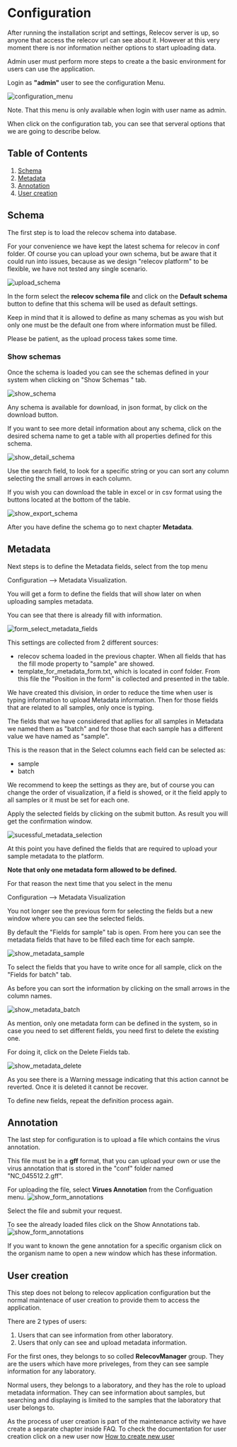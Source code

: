 # Configuration

After running the installation script and settings, Relecov server is up, so
anyone that access the relecov url can see about it. However at this very moment
there is nor information neither options to start uploading data.

Admin user must perform more steps to create a the basic environment for users
can use the application.

Login as **"admin"** user to see the configuration Menu.

![configuration_menu](./img/configuration_menu.png)

Note. That this menu is only available when login with user name as admin.

When click on the configuration tab, you can see that serveral options that we
are going to describe below.

## Table of Contents

1. [Schema](#schema)
2. [Metadata](#metadata)
3. [Annotation](#annotation)
4. [User creation](#user-creation)



## Schema
The first step is to load the relecov schema into database.

For your convenience we have kept the latest schema for relecov in conf folder. Of course you can upload your own schema, but be aware that it could run into issues, because as we design "relecov platform" to be flexible, we have not tested any single scenario.

![upload_schema](img/upload_schema.png)

In the form select the **relecov schema file** and click on the **Default schema** button to define that this schema will be used as default settings.

Keep in mind that it is allowed to define as many schemas as you wish but only one must be the default one from where information must be filled.

Please be patient, as the upload process takes some time.


### Show schemas
Once the schema is loaded you can see the schemas defined in your system when clicking on "Show Schemas " tab.

![show_schema](img/show_schemas.png)

Any schema is available for download, in json format, by click on the download button.

If you want to see more detail information about any schema, click on the desired schema name to get a table with all properties defined for this schema.

![show_detail_schema](img/show_detail_schema.png)

Use the search field, to look for a specific string or you can sort any column selecting the small arrows in each column.

If you wish you can download the table in excel or in csv format using the buttons located at the bottom of the table.


![show_export_schema](img/show_export_schema.png)

After you have define the schema go to next chapter **Metadata**.

## Metadata

Next steps is to define the Metadata fields, select from the top menu

Configuration --> Metadata Visualization.

You will get a form to define the fields that will show later on when uploading samples metadata.

You can see that there is already fill with information.

![form_select_metadata_fields](img/form_select_metadata_fields.png)

This settings are collected from 2 different sources:

* relecov schema loaded in the previous chapter. When all fields that has the fill mode property to "sample" are showed.
* template_for_metadata_form.txt, which is located in conf folder. From this file the "Position in the form" is collected and presented in the table.

We have created this division, in order to reduce the time when user is typing information to upload Metadata information. Then for those fields that are
related to all samples, only once is typing.

The fields that we have considered that apllies for all samples in Metadata we
named them as "batch" and for those that each sample has a different value we have
named as "sample".

This is the reason that in the Select columns each field can be selected as:

* sample
* batch

We recommend to keep the settings as they are, but of course you can change the order of visualization, if a field is showed, or it the field apply to all samples or it must be set for each one.

Apply the selected fields by clicking on the submit button. As result you will get the confirmation window.

![sucessful_metadata_selection](img/sucessful_metadata_selection.png)

At this point you have defined the fields that are required to upload your sample metadata to the platform.

**Note that only one metadata form allowed to be defined.**

For that reason the next time that you select in the menu

Configuration --> Metadata Visualization

You not longer see the previous form for selecting the fields but a new window where you can see the selected fields.

By default the "Fields for sample" tab is open. From here you can see the metadata fields that have to be filled each time for each sample.

![show_metadata_sample](img/show_metadata_sample.png)

To select the fields that you have to write once for all sample, click on the "Fields for batch" tab.

As before you can sort the information by clicking on the small arrows in the column names.

![show_metadata_batch](img/show_metadata_batch.png)

As mention, only one metadata form can be defined in the system, so in case you need to set different fields, you need first to delete the existing one.

For doing it, click on the Delete Fields tab.

![show_metadata_delete](img/show_metadata_delete.png)

As you see there is a Warning message indicating that this action cannot be reverted. Once it is deleted it cannot be recover.

To define new fields, repeat the definition process again.

## Annotation

The last step for configuration is to upload a file which contains the virus
annotation.

This file must be in a **gff** format, that you can upload your own or use the
virus annotation that is stored in the "conf" folder named "NC_045512.2.gff".

For uploading the file, select **Virues Annotation** from the Configuation menu.
![show_form_annotations](img/form_annotations.png)

Select the file and submit your request.

To see the already loaded files click on the Show Annotations tab.
![show_form_annotations](img/list_annotations.png)

If you want to known the gene annotation for a specific organism click on the
organism name to open a new window which has these information.

## User creation

This step does not belong to relecov application configuration but the normal
maintenace of user creation to provide them to access the application.

There are 2 types of users:

1. Users that can see information from other laboratory.
2. Users that only can see and upload metadata information.

For the first ones, they belongs to so colled **RelecovManager** group. They
are the users which have more priveleges, from they can see sample information
for any laboratory.

Normal users, they belongs to a laboratory, and they has the role to upload
metadata information. They can see information about samples, but searching and
displaying is limited to the samples that the laboratory that user belongs to.

As the process of user creation is part of the maintenance activity we have
create a separate chapter inside FAQ. To check the documentation for user creation
click on  a new user now [How to create new user](create_new_user.md)
